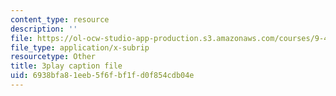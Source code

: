 ```yaml
---
content_type: resource
description: ''
file: https://ol-ocw-studio-app-production.s3.amazonaws.com/courses/9-40-introduction-to-neural-computation-spring-2018/6938bfa81eeb5f6fbf1fd0f854cdb04e_gt52wUN3VrQ.vtt
file_type: application/x-subrip
resourcetype: Other
title: 3play caption file
uid: 6938bfa8-1eeb-5f6f-bf1f-d0f854cdb04e
---
```

